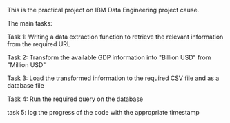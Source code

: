 This is the practical project on IBM Data Engineering project cause.

The main tasks:

  Task 1: Writing a data extraction function to retrieve the relevant information from the required URL
  
  Task 2: Transform the available GDP information into "Billion USD" from "Million USD"
  
  Task 3: Load the transformed information to the required CSV file and as a database file
  
  Task 4: Run the required query on the database
  
  task 5: log the progress of the code with the appropriate timestamp
